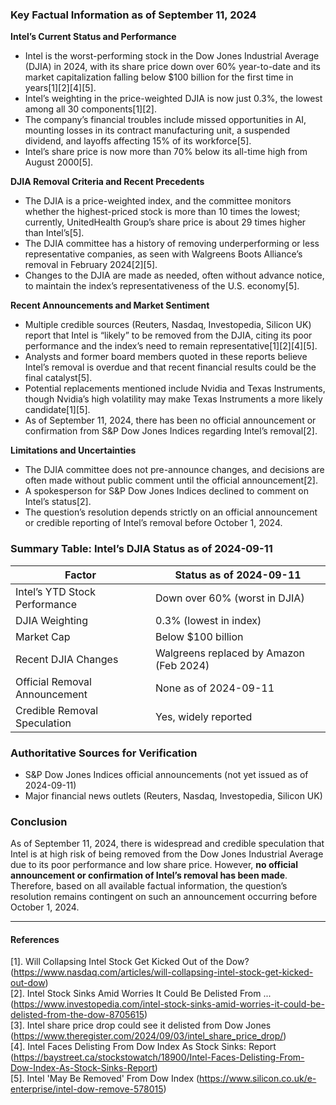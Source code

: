### Key Factual Information as of September 11, 2024

**Intel’s Current Status and Performance**
- Intel is the worst-performing stock in the Dow Jones Industrial Average (DJIA) in 2024, with its share price down over 60% year-to-date and its market capitalization falling below $100 billion for the first time in years[1][2][4][5].
- Intel’s weighting in the price-weighted DJIA is now just 0.3%, the lowest among all 30 components[1][2].
- The company’s financial troubles include missed opportunities in AI, mounting losses in its contract manufacturing unit, a suspended dividend, and layoffs affecting 15% of its workforce[5].
- Intel’s share price is now more than 70% below its all-time high from August 2000[5].

**DJIA Removal Criteria and Recent Precedents**
- The DJIA is a price-weighted index, and the committee monitors whether the highest-priced stock is more than 10 times the lowest; currently, UnitedHealth Group’s share price is about 29 times higher than Intel’s[5].
- The DJIA committee has a history of removing underperforming or less representative companies, as seen with Walgreens Boots Alliance’s removal in February 2024[2][5].
- Changes to the DJIA are made as needed, often without advance notice, to maintain the index’s representativeness of the U.S. economy[5].

**Recent Announcements and Market Sentiment**
- Multiple credible sources (Reuters, Nasdaq, Investopedia, Silicon UK) report that Intel is “likely” to be removed from the DJIA, citing its poor performance and the index’s need to remain representative[1][2][4][5].
- Analysts and former board members quoted in these reports believe Intel’s removal is overdue and that recent financial results could be the final catalyst[5].
- Potential replacements mentioned include Nvidia and Texas Instruments, though Nvidia’s high volatility may make Texas Instruments a more likely candidate[1][5].
- As of September 11, 2024, there has been no official announcement or confirmation from S&P Dow Jones Indices regarding Intel’s removal[2].

**Limitations and Uncertainties**
- The DJIA committee does not pre-announce changes, and decisions are often made without public comment until the official announcement[2].
- A spokesperson for S&P Dow Jones Indices declined to comment on Intel’s status[2].
- The question’s resolution depends strictly on an official announcement or credible reporting of Intel’s removal before October 1, 2024.

### Summary Table: Intel’s DJIA Status as of 2024-09-11

| Factor                        | Status as of 2024-09-11                |
|-------------------------------|-----------------------------------------|
| Intel’s YTD Stock Performance | Down over 60% (worst in DJIA)          |
| DJIA Weighting                | 0.3% (lowest in index)                  |
| Market Cap                    | Below $100 billion                      |
| Recent DJIA Changes           | Walgreens replaced by Amazon (Feb 2024) |
| Official Removal Announcement | None as of 2024-09-11                   |
| Credible Removal Speculation  | Yes, widely reported                    |

### Authoritative Sources for Verification
- S&P Dow Jones Indices official announcements (not yet issued as of 2024-09-11)
- Major financial news outlets (Reuters, Nasdaq, Investopedia, Silicon UK)

### Conclusion
As of September 11, 2024, there is widespread and credible speculation that Intel is at high risk of being removed from the Dow Jones Industrial Average due to its poor performance and low share price. However, **no official announcement or confirmation of Intel’s removal has been made**. Therefore, based on all available factual information, the question’s resolution remains contingent on such an announcement occurring before October 1, 2024.

---

#### References
[1]. Will Collapsing Intel Stock Get Kicked Out of the Dow? (https://www.nasdaq.com/articles/will-collapsing-intel-stock-get-kicked-out-dow)  
[2]. Intel Stock Sinks Amid Worries It Could Be Delisted From ... (https://www.investopedia.com/intel-stock-sinks-amid-worries-it-could-be-delisted-from-the-dow-8705615)  
[3]. Intel share price drop could see it delisted from Dow Jones (https://www.theregister.com/2024/09/03/intel_share_price_drop/)  
[4]. Intel Faces Delisting From Dow Index As Stock Sinks: Report (https://baystreet.ca/stockstowatch/18900/Intel-Faces-Delisting-From-Dow-Index-As-Stock-Sinks-Report)  
[5]. Intel 'May Be Removed' From Dow Index (https://www.silicon.co.uk/e-enterprise/intel-dow-remove-578015)